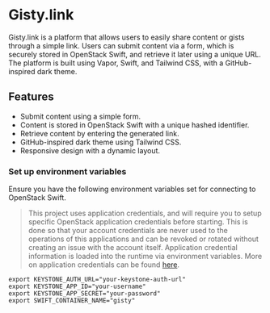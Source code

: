 # Gisty.link

Gisty.link is a platform that allows users to easily share content or gists through a simple link. Users can submit content via a form, which is securely stored in OpenStack Swift, and retrieve it later using a unique URL. The platform is built using Vapor, Swift, and Tailwind CSS, with a GitHub-inspired dark theme.

## Features

- Submit content using a simple form.
- Content is stored in OpenStack Swift with a unique hashed identifier.
- Retrieve content by entering the generated link.
- GitHub-inspired dark theme using Tailwind CSS.
- Responsive design with a dynamic layout.

### Set up environment variables

Ensure you have the following environment variables set for connecting to OpenStack Swift.

> This project uses application credentials, and will require you to setup specific OpenStack
  application credentials before starting. This is done so that your account credentials are
  never used to the operations of this applications and can be revoked or rotated without
  creating an issue with the account itself. Application credential information is loaded into
  the runtime via environment variables. More on application credentials can be found
  [here](https://docs.openstack.org/keystone/latest/user/application_credentials.html).

``` shell
export KEYSTONE_AUTH_URL="your-keystone-auth-url"
export KEYSTONE_APP_ID="your-username"
export KEYSTONE_APP_SECRET="your-password"
export SWIFT_CONTAINER_NAME="gisty"
```
